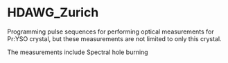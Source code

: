 # HDAWG_Zurich

Programming pulse sequences for performing optical measurements for Pr:YSO crystal, but these measurements are not limited to only this crystal. 

The measurements include Spectral hole burning
